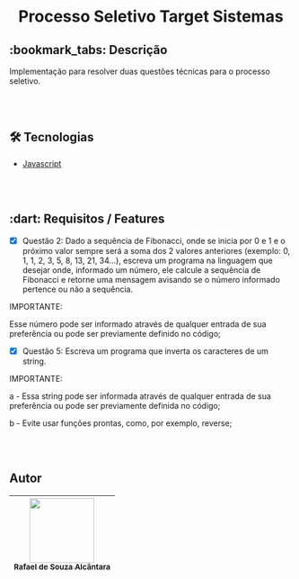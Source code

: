 <h1 align="center"><b>Processo Seletivo Target Sistemas</b></h1>


<h2> :bookmark_tabs: Descrição</h2>

<p>Implementação para resolver duas questões técnicas para o processo seletivo.</p>
<br></br>


## 🛠 Tecnologias

- [Javascript](https://www.javascript.com/)


<br></br>


<h2> :dart: Requisitos / Features </h2>

- [X] Questão 2: Dado a sequência de Fibonacci, onde se inicia por 0 e 1 e o próximo valor sempre será a soma dos 2 valores anteriores (exemplo: 0, 1, 1, 2, 3, 5, 8, 13, 21, 34...), escreva um programa na linguagem que desejar onde, informado um número, ele calcule a sequência de Fibonacci e retorne uma mensagem avisando se o número informado pertence ou não a sequência.

IMPORTANTE:

Esse número pode ser informado através de qualquer entrada de sua preferência ou pode ser previamente definido no código;

- [X] Questão 5: Escreva um programa que inverta os caracteres de um string.

IMPORTANTE:

a - Essa string pode ser informada através de qualquer entrada de sua preferência ou pode ser previamente definida no código;

b - Evite usar funções prontas, como, por exemplo, reverse;


<br></br>

<h2> Autor </h2>


| [<img src="https://avatars.githubusercontent.com/u/64436420?v=4" width=115><br><sub>Rafael de Souza Alcântara</sub>](https://github.com/devrafasouza) |  
| :---: | 
